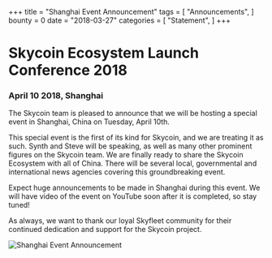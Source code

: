 +++
title = "Shanghai Event Announcement"
tags = [ "Announcements", ]
bounty = 0
date = "2018-03-27"
categories = [ "Statement", ]
+++

# Skycoin Ecosystem Launch Conference 2018
### April 10 2018, Shanghai

The Skycoin team is pleased to announce that we will be hosting a special event in Shanghai, China on Tuesday, April 10th.

This special event is the first of its kind for Skycoin, and we are treating it as such. 
Synth and Steve will be speaking, as well as many other prominent figures on the Skycoin team.
We are finally ready to share the Skycoin Ecosystem with all of China. There will be several local, governmental and international news agencies covering this groundbreaking event. 

Expect huge announcements to be made in Shanghai during this event. 
We will have video of the event on YouTube soon after it is completed, so stay tuned!

As always, we want to thank our loyal Skyfleet community for their continued dedication and support for the Skycoin project.

![Shanghai Event Announcement](https://raw.githubusercontent.com/skycoin/blog/master/content/img/Skycoin-Launch-Announcement-English-large.png)
